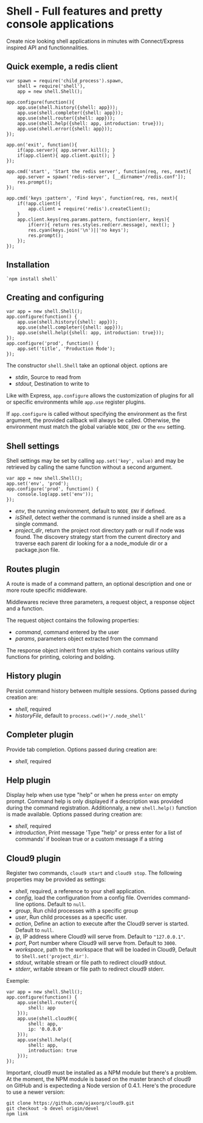 # Shell - Full features and pretty console applications

Create nice looking shell applications in minutes with Connect/Express inspired API and functionnalities.

## Quick exemple, a redis client

    var spawn = require('child_process').spawn,
        shell = require('shell'),
        app = new shell.Shell();
    
    app.configure(function(){
        app.use(shell.history({shell: app}));
        app.use(shell.completer({shell: app}));
        app.use(shell.router({shell: app}));
        app.use(shell.help({shell: app, introduction: true}));
        app.use(shell.error({shell: app}));
    });
    
    app.on('exit', function(){
        if(app.server){ app.server.kill(); }
        if(app.client){ app.client.quit(); }
    });
    
    app.cmd('start', 'Start the redis server', function(req, res, next){
        app.server = spawn('redis-server', [__dirname+'/redis.conf']);
        res.prompt();
    });
    
    app.cmd('keys :pattern', 'Find keys', function(req, res, next){
        if(!app.client){
            app.client = require('redis').createClient();
        }
        app.client.keys(req.params.pattern, function(err, keys){
            if(err){ return res.styles.red(err.message), next(); }
            res.cyan(keys.join('\n')||'no keys');
            res.prompt();
        });
    });

## Installation

    `npm install shell`

## Creating and configuring

    var app = new shell.Shell();
    app.configure(function() {
        app.use(shell.history({shell: app}));
        app.use(shell.completer({shell: app}));
        app.use(shell.help({shell: app, introduction: true}));
    });
    app.configure('prod', function() {
        app.set('title', 'Production Mode');
    });

The constructor `shell.Shell` take an optional object. options are
-    *stdin*, Source to read from
-    *stdout*, Destination to write to

Like with Express, `app.configure` allows the customization of plugins for all or specific environments while `app.use` register plugins.

If `app.configure` is called without specifying the environment as the first argument, the provided callback will always be called. Otherwise, the environment must match the global variable `NODE_ENV` or the `env` setting.

## Shell settings

Shell settings may be set by calling `app.set('key', value)` and may be retrieved by calling the same function without a second argument.

    var app = new shell.Shell();
    app.set('env', 'prod');
    app.configure('prod', function() {
        console.log(app.set('env'));
    });

-   *env*, the running environment, default to `NODE_ENV` if defined.
-    *isShell*, detect wether the command is runned inside a shell are as a single command.
-    *project_dir*, return the project root directory path or null if node was found. The discovery strategy start from the current directory and traverse each parent dir looking for a a node_module dir or a package.json file.

## Routes plugin

A route is made of a command pattern, an optional description and one or more route specific middleware.

Middlewares recieve three parameters, a request object, a response object and a function.

The request object contains the following properties:
-    *command*, command entered by the user
-    *params*, parameters object extracted from the command

The response object inherit from styles which contains various utility functions for printing, coloring and bolding.

## History plugin

Persist command history between multiple sessions. Options passed during creation are:
-    *shell*, required
-    *historyFile*, default to `process.cwd()+'/.node_shell'`

## Completer plugin

Provide tab completion. Options passed during creation are:
-    *shell*, required

## Help plugin

Display help when use type "help" or when he press `enter` on empty prompt. Command help is only displayed if a description was provided during the command registration. Additionnaly, a new `shell.help()` function is made available. Options passed during creation are:
-    *shell*, required
-    *introduction*, Print message 'Type "help" or press enter for a list of commands' if boolean true or a custom message if a string

## Cloud9 plugin

Register two commands, `cloud9 start` and `cloud9 stop`. The following properties may be provided as settings:

-    *shell*, required, a reference to your shell application.
-    *config*, load the configuration from a config file. Overrides command-line options. Default to `null`.
-    *group*, Run child processes with a specific group
-    *user*, Run child processes as a specific user.
-    *action*, Define an action to execute after the Cloud9 server is started. Default to `null`.
-    *ip*, IP address where Cloud9 will serve from. Default to `"127.0.0.1"`.
-    *port*, Port number where Cloud9 will serve from. Default to `3000`.
-    *workspace*, path to the workspace that will be loaded in Cloud9, Default to `Shell.set('project_dir')`.
-    *stdout*, writable stream or file path to redirect cloud9 stdout.
-    *stderr*, writable stream or file path to redirect cloud9 stderr.

Exemple:
    
    var app = new shell.Shell();
    app.configure(function() {
        app.use(shell.router({
            shell: app
        }));
        app.use(shell.cloud9({
            shell: app,
            ip: '0.0.0.0'
        }));
        app.use(shell.help({
            shell: app,
            introduction: true
        }));
    });

Important, cloud9 must be installed as a NPM module but there's a problem. At the moment, the NPM module is based on the master branch of cloud9 on GitHub and is expecteding a Node version of 0.4.1. Here's the procedure to use a newer version:

    git clone https://github.com/ajaxorg/cloud9.git
    git checkout -b devel origin/devel
    npm link



